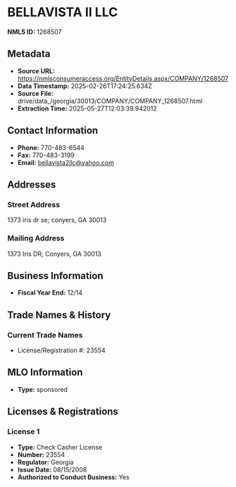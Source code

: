 # BELLAVISTA II LLC

**NMLS ID:** 1268507

## Metadata
- **Source URL:** https://nmlsconsumeraccess.org/EntityDetails.aspx/COMPANY/1268507
- **Data Timestamp:** 2025-02-26T17:24:25.634Z
- **Source File:** drive/data_/georgia/30013/COMPANY/COMPANY_1268507.html
- **Extraction Time:** 2025-05-27T12:03:39.942012

## Contact Information
- **Phone:** 770-483-6544
- **Fax:** 770-483-3199
- **Email:** bellavista2llc@yahoo.com

## Addresses
### Street Address
1373 iris dr se; conyers, GA 30013

### Mailing Address
1373 Iris DR; Conyers, GA 30013

## Business Information
- **Fiscal Year End:** 12/14

## Trade Names & History
### Current Trade Names
- License/Registration #: 23554

## MLO Information
- **Type:** sponsored

## Licenses & Registrations

### License 1
- **Type:** Check Casher License
- **Number:** 23554
- **Regulator:** Georgia
- **Issue Date:** 08/15/2008
- **Authorized to Conduct Business:** Yes
